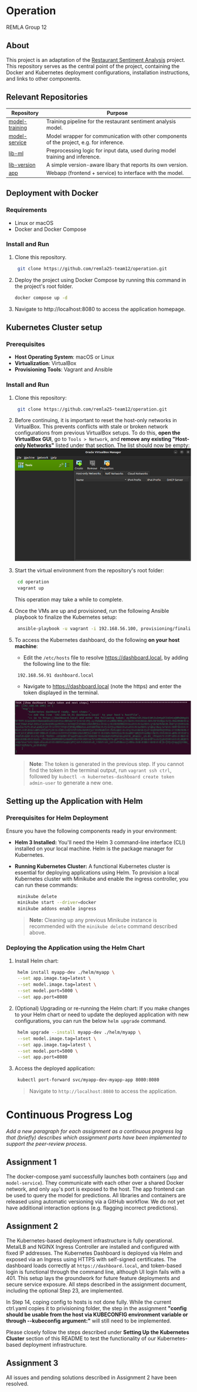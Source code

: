 # Operation

REMLA Group 12

## About

This project is an adaptation of the [Restaurant Sentiment Analysis](https://github.com/proksch/restaurant-sentiment) project.
This repository serves as the central point of the project, containing the Docker and Kubernetes deployment configurations, installation instructions, and links to other components.


## Relevant Repositories

| Repository                                                         | Purpose                                                                                   |
| ------------------------------------------------------------------ | ----------------------------------------------------------------------------------------- |
| [model-training](https://github.com/remla25-team12/model-training) | Training pipeline for the restaurant sentiment analysis model.                            |
| [model-service](https://github.com/remla25-team12/model-service)   | Model wrapper for communication with other components of the project, e.g. for inference. |
| [lib-ml](https://github.com/remla25-team12/lib-ml)                 | Preprocessing logic for input data, used during model training and inference.             |
| [lib-version](https://github.com/remla25-team12/lib-version)       | A simple version-aware libary that reports its own version.                               |
| [app](https://github.com/remla25-team12/app)                       | Webapp (frontend + service) to interface with the model.                                  |


## Deployment with Docker

### Requirements

- Linux or macOS
- Docker and Docker Compose

### Install and Run
1. Clone this repository.
   ```bash
    git clone https://github.com/remla25-team12/operation.git
   ```
2. Deploy the project using Docker Compose by running this command in the project's root folder.

   ```bash
   docker compose up -d
   ```

3. Navigate to http://localhost:8080 to access the application homepage.


## Kubernetes Cluster setup

### Prerequisites

- **Host Operating System**: macOS or Linux
- **Virtualization**: VirtualBox
- **Provisioning Tools**: Vagrant and Ansible

### Install and Run

1. Clone this repository:

   ```bash
    git clone https://github.com/remla25-team12/operation.git
   ```

2. Before continuing, it is important to reset the host-only networks in VirtualBox. This prevents conflicts with stale or broken network configurations from previous VirtualBox setups.
To do this, **open the VirtualBox GUI**, go to `Tools > Network`, and **remove any existing "Host-only Networks"** listed under that section. The list should now be empty:
![Empty host-only adapter list](imgs/vb_empty.png)


2. Start the virtual environment from the repository's root folder:

   ```bash
    cd operation
    vagrant up
   ```
   This operation may take a while to complete.

4. Once the VMs are up and provisioned, run the following Ansible playbook to finalize the Kubernetes setup:

   ```bash
    ansible-playbook -u vagrant -i 192.168.56.100, provisioning/finalization.yml
   ```

5. To access the Kubernetes dashboard, do the following **on your host machine**:

   - Edit the `/etc/hosts` file to resolve https://dashboard.local, by adding the following line to the file: 
   ```plaintext
    192.168.56.91 dashboard.local
   ```

   - Navigate to https://dashboard.local (note the https) and enter the token displayed in the terminal.

   ![Token as shown in the terminal](imgs/terminal_token.png)

   > **Note**: The token is generated in the previous step. If you cannot find the token in the terminal output, run `vagrant ssh ctrl`, followed by `kubectl -n kubernetes-dashboard create token admin-user` to generate a new one.



## Setting up the Application with Helm

### Prerequisites for Helm Deployment

Ensure you have the following components ready in your environment:

- **Helm 3 Installed:** You'll need the Helm 3 command-line interface (CLI) installed on your local machine. Helm is the package manager for Kubernetes.

- **Running Kubernetes Cluster:** A functional Kubernetes cluster is essential for deploying applications using Helm. To provision a local Kubernetes cluster with Minikube and enable the ingress controller, you can run these commands:

  ```bash
   minikube delete
   minikube start --driver=docker
   minikube addons enable ingress
  ```

  > **Note:** Cleaning up any previous Minikube instance is recommended with the `minikube delete` command described above.

### Deploying the Application using the Helm Chart

1. Install Helm chart:

   ```bash
    helm install myapp-dev ./helm/myapp \
    --set app.image.tag=latest \
    --set model.image.tag=latest \
    --set model.port=5000 \
    --set app.port=8080
   ```

2. (Optional) Upgrading or re-running the Helm chart:
   If you make changes to your Helm chart or need to update the deployed application with new configurations, you can run the below `helm upgrade` command.

   ```bash
    helm upgrade --install myapp-dev ./helm/myapp \
    --set model.image.tag=latest \
    --set app.image.tag=latest \
    --set model.port=5000 \
    --set app.port=8080
   ```

3. Access the deployed application:

   ```bash
    kubectl port-forward svc/myapp-dev-myapp-app 8080:8080
   ```

   > Navigate to `http://localhost:8080` to access the application.


# Continuous Progress Log

_Add a new paragraph for each assignment as a continuous progress log that (briefly) describes which assignment parts have been implemented to support the peer-review process._

## Assignment 1

The docker-compose.yaml successfully launches both containers (`app` and `model-service`). They communicate with each other over a shared Docker network, and only `app`'s port is exposed to the host. The app frontend can be used to query the model for predictions. All libraries and containers are released using automatic versioning via a GitHub workflow. We do not yet have additional interaction options (e.g. flagging incorrect predictions).

## Assignment 2

The Kubernetes-based deployment infrastructure is fully operational. MetalLB and NGINX Ingress Controller are installed and configured with fixed IP addresses. The Kubernetes Dashboard is deployed via Helm and exposed via an Ingress using HTTPS with self-signed certificates. The dashboard loads correctly at `https://dashboard.local`, and token-based login is functional through the command line, although UI login fails with a 401. This setup lays the groundwork for future feature deployments and secure service exposure. All steps described in the assignment document, including the optional Step 23, are implemented.

In Step 14, coping config to hosts is not done fully. While the current ctrl.yaml copies it to privisioning folder, the step in the assignment **"config should be usable from the host via KUBECONFIG environment variable or through --kubeconfig argument:"** will still need to be implemented.

Please closely follow the steps described under **Setting Up the Kubernetes Cluster** section of this README to test the functionality of our Kubernetes-based deployment infrastructure.

## Assignment 3
All issues and pending solutions described in Assignment 2 have been resolved. 